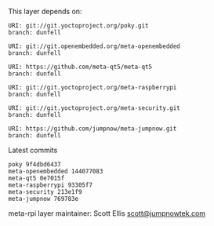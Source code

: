 This layer depends on:

    URI: git://git.yoctoproject.org/poky.git
    branch: dunfell

    URI: git://git.openembedded.org/meta-openembedded
    branch: dunfell

    URI: https://github.com/meta-qt5/meta-qt5
    branch: dunfell

    URI: git://git.yoctoproject.org/meta-raspberrypi
    branch: dunfell

    URI: git://git.yoctoproject.org/meta-security.git
    branch: dunfell

    URI: https://github.com/jumpnow/meta-jumpnow.git
    branch: dunfell

Latest commits

    poky 9f4dbd6437
    meta-openembedded 144077083
    meta-qt5 0e7015f
    meta-raspberrypi 93305f7
    meta-security 213e1f9
    meta-jumpnow 769783e

meta-rpi layer maintainer: Scott Ellis <scott@jumpnowtek.com>
